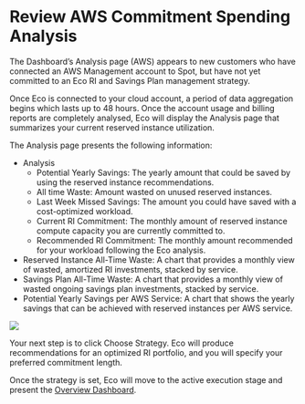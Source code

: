 # Review AWS Commitment Spending Analysis

The Dashboard’s Analysis page (AWS) appears to new customers who have connected an AWS Management account to Spot, but have not yet committed to an Eco RI and Savings Plan management strategy.

Once Eco is connected to your cloud account, a period of data aggregation begins which lasts up to 48 hours. Once the account usage and billing reports are completely analysed, Eco will display the Analysis page that summarizes your current reserved instance utilization.

The Analysis page presents the following information:

- Analysis
  - Potential Yearly Savings: The yearly amount that could be saved by using the reserved instance recommendations.
  - All time Waste: Amount wasted on unused reserved instances.
  - Last Week Missed Savings: The amount you could have saved with a cost-optimized workload.
  - Current RI Commitment: The monthly amount of reserved instance compute capacity you are currently committed to.
  - Recommended RI Commitment: The monthly amount recommended for your workload following the Eco analysis.
- Reserved Instance All-Time Waste: A chart that provides a monthly view of wasted, amortized RI investments, stacked by service.
- Savings Plan All-Time Waste: A chart that provides a monthly view of wasted ongoing savings plan investments, stacked by service.
- Potential Yearly Savings per AWS Service: A chart that shows the yearly savings that can be achieved with reserved instances per AWS service.

<img src="/eco/_media/tutorials-review-ri-spending-01a.png" />

Your next step is to click Choose Strategy. Eco will produce recommendations for an optimized RI portfolio, and you will specify your preferred commitment length.

Once the strategy is set, Eco will move to the active execution stage and present the [Overview Dashboard](eco/tutorials/view-your-savings).
